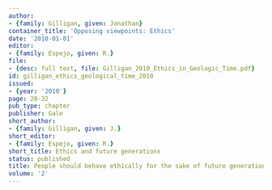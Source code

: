 ```yaml
---
author:
- {family: Gilligan, given: Jonathan}
container_title: 'Opposing viewpoints: Ethics'
date: '2010-01-01'
editor:
- {family: Espejo, given: R.}
file:
- {desc: full text, file: Gilligan_2010_Ethics_in_Geologic_Time.pdf}
id: gilligan_ethics_geological_time_2010
issued:
- {year: '2010'}
page: 20-32
pub_type: chapter
publisher: Gale
short_author:
- {family: Gilligan, given: J.}
short_editor:
- {family: Espejo, given: R.}
short_title: Ethics and future generations
status: published
title: People should behave ethically for the sake of future generations
volume: '2'
---
```

